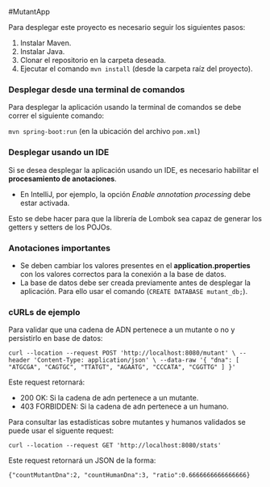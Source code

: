 #MutantApp

Para desplegar este proyecto es necesario seguir los siguientes pasos:

1. Instalar Maven.
2. Instalar Java.
3. Clonar el repositorio en la carpeta deseada.
4. Ejecutar el comando `mvn install` (desde la carpeta raíz del proyecto).

### Desplegar desde una terminal de comandos

Para desplegar la aplicación usando la terminal de comandos se debe correr el siguiente comando:

`mvn spring-boot:run` (en la ubicación del archivo `pom.xml`)

### Desplegar usando un IDE

Si se desea desplegar la aplicación usando un IDE, es necesario habilitar el **procesamiento de anotaciones**.
- En IntelliJ, por ejemplo, la opción _Enable annotation processing_ debe estar activada.

Esto se debe hacer para que la librería de Lombok sea capaz de generar los getters y setters de los POJOs.

### Anotaciones importantes

- Se deben cambiar los valores presentes en el **application.properties** con los valores correctos para la conexión a la base de datos.
- La base de datos debe ser creada previamente antes de desplegar la aplicación. Para ello usar el comando (`CREATE DATABASE mutant_db;`).

### cURLs de ejemplo

Para validar que una cadena de ADN pertenece a un mutante o no y persistirlo en base de datos:

`curl --location --request POST 'http://localhost:8080/mutant' \
--header 'Content-Type: application/json' \
--data-raw '{
"dna": [
"ATGCGA",
"CAGTGC",
"TTATGT",
"AGAATG",
"CCCATA",
"CGGTTG"
]
}'`

Este request retornará:

- 200 OK: Si la cadena de adn pertenece a un mutante.
- 403 FORBIDDEN: Si la cadena de adn pertenece a un humano.
  

Para consultar las estadísticas sobre mutantes y humanos validados se puede usar el siguente request:

`curl --location --request GET 'http://localhost:8080/stats'`

Este request retornará un JSON de la forma:

`{"countMutantDna":2, "countHumanDna":3, "ratio":0.6666666666666666}`
